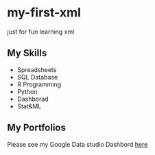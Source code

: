 # my-first-xml
just for fun 
learning xml

## My Skills
- Spreadsheets
- SQL Database
- R Programming
- Python 
- Dashborad
- Stat&ML

## My Portfolios
Please see my Google Data studio Dashbord [here](https://www.google.com)
